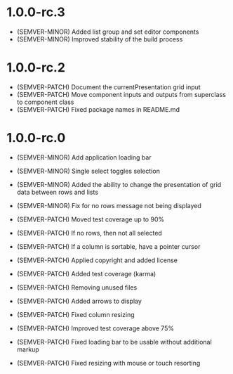 # 1.0.0-rc.3

- (SEMVER-MINOR) Added list group and set editor components
- (SEMVER-MINOR) Improved stability of the build process

# 1.0.0-rc.2

- (SEMVER-PATCH) Document the currentPresentation grid input
- (SEMVER-PATCH) Move component inputs and outputs from superclass to component class
- (SEMVER-PATCH) Fixed package names in README.md

# 1.0.0-rc.0

- (SEMVER-MINOR) Add application loading bar
- (SEMVER-MINOR) Single select toggles selection
- (SEMVER-MINOR) Added the ability to change the presentation of grid data between rows and lists
- (SEMVER-MINOR) Fix for no rows message not being displayed

- (SEMVER-PATCH) Moved test coverage up to 90%
- (SEMVER-PATCH) If no rows, then not all selected
- (SEMVER-PATCH) If a column is sortable, have a pointer cursor
- (SEMVER-PATCH) Applied copyright and added license
- (SEMVER-PATCH) Added test coverage (karma)
- (SEMVER-PATCH) Removing unused files
- (SEMVER-PATCH) Added arrows to display
- (SEMVER-PATCH) Fixed column resizing
- (SEMVER-PATCH) Improved test coverage above 75%
- (SEMVER-PATCH) Fixed loading bar to be usable without additional markup
- (SEMVER-PATCH) Fixed resizing with mouse or touch resorting
